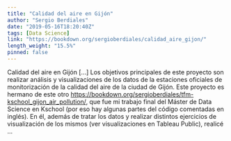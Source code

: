 ```yaml
---
title: "Calidad del aire en Gijón"
author: "Sergio Berdiales"
date: "2019-05-16T18:20:40Z"
tags: [Data Science]
link: "https://bookdown.org/sergioberdiales/calidad_aire_gijon/"
length_weight: "15.5%"
pinned: false
---
```


Calidad del aire en Gijón [...] Los objetivos principales de este proyecto son realizar análisis y visualizaciones de los datos de la estaciones oficiales de monitorización de la calidad del aire de la ciudad de Gijón. Este proyecto es hermano de este otro https://bookdown.org/sergioberdiales/tfm-kschool_gijon_air_pollution/, que fue mi trabajo final del Máster de Data Science en Kschool (por eso hay algunas partes del código comentadas en inglés). En él, además de tratar los datos y realizar distintos ejercicios de visualización de los mismos (ver visualizaciones en Tableau Public), realicé ...
